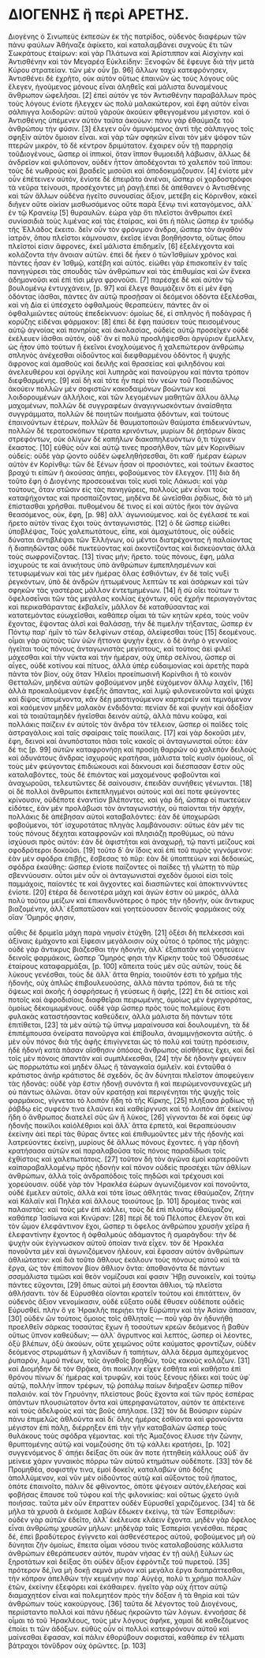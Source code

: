 # ΔΙΟΓΕΝΗΣ ἢ περὶ ΑΡΕΤΗΣ.

Διογένης ὁ Σινωπεὺς ἐκπεσὼν ἐκ τῆς πατρίδος, οὐδενὸς διαφέρων τῶν πάνυ φαύλων 
Ἀθήναζε ἀφίκετο, καὶ καταλαμβάνει συχνοὺς ἔτι τῶν Σωκράτους ἑταίρων: καὶ γὰρ 
Πλάτωνα καὶ Ἀρίστιππον καὶ Αἰσχίνην καὶ Ἀντισθένην καὶ τὸν Μεγαρέα Εὐκλείδην: 
Ξενοφῶν δὲ ἔφευγε διὰ τὴν μετὰ Κύρου στρατείαν. τῶν μὲν οὖν [p. 96] ἄλλων ταχὺ 
κατεφρόνησεν, Ἀντισθένει δὲ ἐχρῆτο, οὐκ αὐτὸν οὕτως ἐπαινῶν ὡς τοὺς λόγους οὓς 
ἔλεγεν, ἡγούμενος μόνους εἶναι ἀληθεῖς καὶ μάλιστα δυναμένους ἄνθρωπον 
ὠφελῆσαι. [2] ἐπεὶ αὐτόν γε τὸν Ἀντισθένην παραβάλλων πρὸς τοὺς λόγους ἐνίοτε 
ἤλεγχεν ὡς πολὺ μαλακώτερον, καὶ ἔφη αὐτὸν εἶναι σάλπιγγα λοιδορῶν: αὑτοῦ 
γὰροὐκ ἀκούειν φθεγγομένου μέγιστον. καὶ ὁ Ἀντισθένης ὑπέμενεν αὐτὸν ταῦτα 
ἀκούων: πάνυ γὰρ ἐθαύμαζε τοῦ ἀνθρώπου τὴν φύσιν. [3] ἔλεγεν οὖν ἀμυνόμενος 
ἀντὶ τῆς σάλπιγγος τοῖς σφηξὶν αὐτὸν ὅμοιον εἶναι. καὶ γὰρ τῶν σφηκῶν εἶναι 
τὸν μὲν ψόφον τῶν πτερῶν μικρόν, τὸ δὲ κέντρον δριμύτατον. ἔχαιρεν οὖν τῇ 
παρρησίᾳ τοῦΔιογένους, ὥσπερ οἱ ἱππικοί, ὅταν ἵππον θυμοειδῆ λάβωσιν, ἄλλως δὲ 
ἀνδρεῖον καὶ φιλόπονον, οὐδὲν ἧττον ἀποδέχονται τὸ χαλεπὸν τοῦ ἵππου: τοὺς δὲ 
νωθροὺς καὶ βραδεῖς μισοῦσι καὶ ἀποδοκιμάζουσιν. [4] ἐνίοτε μὲν οὖν ἐπέτεινεν 
αὐτόν, ἐνίοτε δὲ ἐπειρᾶτο ἀνιέναι, ὥσπερ οἱ χορδοστρόφοι τὰ νεῦρα τείνουσι, 
προσέχοντες μὴ ῥαγῇ.ἐπεὶ δὲ ἀπέθανεν ὁ Ἀντισθένης καὶ τῶν ἄλλων οὐδένα ἡγεῖτο 
συνουσίας ἄξιον, μετέβη εἰς Κόρινθον, κἀκεῖ διῆγεν οὔτε οἰκίαν μισθωσάμενος 
οὔτε παρὰ ξένῳ τινὶ καταγόμενος, ἀλλ᾽ ἐν τῷ Κρανείῳ [5] θυραυλῶν. ἑώρα γὰρ ὅτι 
πλεῖστοι ἄνθρωποι ἐκεῖ συνίασιδιὰ τοὺς λιμένας καὶ τὰς ἑταίρας, καὶ ὅτι ἡ 
πόλις ὥσπερ ἐν τριόδῳ τῆς Ἑλλάδος ἔκειτο. δεῖν οὖν τὸν φρόνιμον ἄνδρα, ὥσπερ 
τὸν ἀγαθὸν ἰατρόν, ὅπου πλεῖστοι κάμνουσιν, ἐκεῖσε ἰέναι βοηθήσοντα, οὕτως 
ὅπου πλεῖστοί εἰσιν ἄφρονες, ἐκεῖ μάλιστα ἐπιδημεῖν, [6] ἐξελέγχοντα καὶ 
κολάζοντα τὴν ἄνοιαν αὐτῶν. ἐπεὶ δὲ ἧκεν ὁ τῶνἸσθμίων χρόνος καὶ πάντες ἦσαν 
ἐν Ἰσθμῷ, κατέβη καὶ αὐτός. εἰώθει γὰρ ἐπισκοπεῖν ἐν ταῖς πανηγύρεσι τὰς 
σπουδὰς τῶν ἀνθρώπων καὶ τὰς ἐπιθυμίας καὶ ὧν ἕνεκα ἀδημονοῦσι καὶ ἐπὶ τίσι 
μέγα φρονοῦσι. [7] παρέσχε δὲ καὶ αὑτὸν τῷ βουλομένῳ ἐντυγχάνειν, [p. 97] καὶ 
ἔλεγε θαυμάζειν ὅτι εἰ μὲν ἔφη ὀδόντας ἰᾶσθαι, πάντες ἂν αὐτῷ προσῇσαν οἱ 
δεόμενοι ὀδόντα ἐξελέσθαι, καὶ νὴ Δία εἰ ὑπέσχετο ὀφθαλμοὺς θεραπεύειν, πάντες 
ἂν οἱ ὀφθαλμιῶντες αὑτοὺς ἐπεδείκνυον: ὁμοίως δέ, εἰ σπληνὸς ἢ ποδάγρας ἢ 
κορύζης εἰδέναι φάρμακον: [8] ἐπεὶ δὲ ἔφη παύσειν τοὺς πεισομένους αὐτῷ 
ἀγνοίας καὶ πονηρίας καὶ ἀκολασίας, οὐδεὶς αὐτῷ προσεῖχεν οὐδὲ ἐκέλευεν ἰᾶσθαι 
αὑτόν, οὐδ᾽ ἂν εἰ πολὺ προσλήψεσθαι ἀργύριον ἔμελλεν, ὡς ἧ̣̣̓τον ὑπὸ τούτων ἢ 
ἐκεῖνοι ἐνοχλούμενος ἢ χαλεπώτερον ἀνθρώπῳ σπληνὸς ἀνέχεσθαι οἰδοῦντος καὶ 
διεφθαρμένου ὀδόντος ἢ ψυχῆς ἄφρονος καὶ ἀμαθοῦς καὶ δειλῆς καὶ θρασείας καὶ 
φιληδόνου καὶ ἀνελευθέρου καὶ ὀργίλης καὶ λυπηρᾶς καὶ πανούργου καὶ πάντα 
τρόπον διεφθαρμένης. [9] καὶ δὴ καὶ τότε ἦν περὶ τὸν νεὼν τοῦ Ποσειδῶνος 
ἀκούειν πολλῶν μὲν σοφιστῶν κακοδαιμόνων βοώντων καὶ λοιδορουμένων ἀλλήλοις, 
καὶ τῶν λεγομένων μαθητῶν ἄλλου ἄλλῳ μαχομένων, πολλῶν δὲ συγγραφέων 
ἀναγιγνωσκόντων ἀναίσθητα συγγράμματα, πολλῶν δὲ ποιητῶν ποιήματα ᾀδόντων, καὶ 
τούτους ἐπαινούντων ἑτέρων, πολλῶν δὲ θαυματοποιῶν θαύματα ἐπιδεικνύντων, 
πολλῶν δὲ τερατοσκόπων τέρατα κρινόντων, μυρίων δὲ ῥητόρων δίκας στρεφόντων, 
οὐκ ὀλίγων δὲ καπήλων διακαπηλευόντων ὅ,τι τύχοιεν ἕκαστος. [10] εὐθὺς οὖν καὶ 
αὐτῷ τινες προσῆλθον, τῶν μὲν Κορινθίων οὐδείς: οὐδὲ γὰρ ᾤοντο οὐδὲν 
ὠφεληθήσεσθαι, ὅτι καθ᾽ ἡμέραν ἑώρων αὐτὸν ἐν Κορίνθῳ: τῶν δὲ ξένων ἦσαν οἱ 
προσιόντες, καὶ τούτων ἕκαστος βραχύ τι εἰπὼν ἢ ἀκούσας ἀπῄει, φοβούμενος τὸν 
ἔλεγχον. [11] διὰ δὴ τοῦτο ἔφη ὁ Διογένης προσεοικέναι τοῖς κυσὶ τοῖς Λάκωσι: 
καὶ γὰρ τούτους, ὅταν στῶσιν εἰς τὰς πανηγύρεις, πολλοὺς μὲν εἶναι τοὺς 
καταψήχοντας καὶ προσπαίζοντας, μηδένα δὲ ὠνεῖσθαι ῥᾳδίως, διὰ τὸ μὴ 
ἐπίστασθαι χρῆσθαι. πυθομένου δέ τινος εἰ καὶ αὐτὸς ἥκοι τὸν ἀγῶνα θεασόμενος, 
οὐκ, ἔφη, [p. 98] ἀλλ᾽ ἀγωνιούμενος. καὶ ὃς ἐγέλασέ τε καὶ ἤρετο αὐτὸν τίνας 
ἔχοι τοὺς ἀνταγωνιστάς. [12] ὁ δὲ ὥσπερ εἰώθει ὑποβλέψας, Τοὺς χαλεπωτάτους, 
εἶπε, καὶ ἀμαχωτάτους, οἷς οὐδεὶς δύναται ἀντιβλέψαι τῶν Ἑλλήνων, οὐ μέντοι 
διατρέχοντας ἢ παλαίοντας ἢ διαπηδῶντας οὐδὲ πυκτεύοντας καὶ ἀκοντίζοντας καὶ 
δισκεύοντας ἀλλὰ τοὺς σωφρονίζοντας. [13] τίνας μήν; ἤρετο. τοὺς πόνους, ἔφη, 
μάλα ἰσχυρούς τε καὶ ἀνικήτους ὑπὸ ἀνθρώπων ἐμπεπλησμένων καὶ τετυφωμένων καὶ 
τὰς μὲν ἡμέρας ὅλας ἐσθιόντων, ἐν δὲ ταῖς νυξὶ ῥεγκόντων, ὑπὸ δὲ ἀνδρῶν 
ἡττωμένους λεπτῶν τε καὶ ἀσάρκων καὶ τῶν σφηκῶν τὰς γαστέρας μᾶλλον 
ἐντετμημένων. [14] ἢ σὺ οἴει τούτων τι ὄφελοσεἶναι τῶν τὰς μεγάλας κοιλίας 
ἐχόντων, οὓς ἐχρῆν περιαγαγόντας καὶ περικαθάραντας ἐκβαλεῖν, μᾶλλον δὲ 
καταθύσαντας καὶ κατατεμόντας εὐωχεῖσθαι, καθάπερ οἶμαι τὰ τῶν κητῶν κρέα, 
τοὺς νοῦν ἔχοντας, ἕψοντας ἁλσὶ καὶ θαλάσσῃ, τὴν δὲ πιμελὴν τήξαντας, ὥσπερ ἐν 
Πόντῳ παρ᾽ ἡμῖν τὸ τῶν δελφίνων στέαρ, ἀλείφεσθαι τοὺς [15] δεομένους. οἶμαι 
γὰρ αὐτοὺς τῶν ὑῶν ἥττονα ψυχὴν ἔχειν. ὁ δὲ ἀνὴρ ὁ γενναῖος ἡγεῖται τοὺς 
πόνους ἀνταγωνιστὰς μεγίστους, καὶ τούτοις ἀεὶ φιλεῖ μάχεσθαι καὶ τὴν νύκτα 
καὶ τὴν ἡμέραν, οὐχ ὑπὲρ σελίνου, ὥσπερ αἱ αἶγες, οὐδὲ κοτίνου καὶ πίτυος, 
ἀλλὰ ὑπὲρ εὐδαιμονίας καὶ ἀρετῆς παρὰ πάντα τὸν βίον, οὐχ ὅταν Ἠλεῖοι 
προείπωσινἢ Κορίνθιοι ἢ τὸ κοινὸν Θετταλῶν, μηδένα αὐτῶν φοβούμενον μηδὲ 
εὐχόμενον ἄλλῳ λαχεῖν, [16] ἀλλὰ προκαλούμενον ἐφεξῆς ἅπαντας, καὶ λιμῷ 
φιλονεικοῦντα καὶ ψύχει καὶ δίψος ὑπομένοντα, κἂν δέῃ μαστιγούμενον καρτερεῖν 
καὶ τεμνόμενον καὶ καόμενον μηδὲν μαλακὸν ἐνδιδόντα: πενίαν δὲ καὶ φυγὴν καὶ 
ἀδοξίαν καὶ τὰ τοιαῦταμηδὲν ἡγεῖσθαι δεινὸν αὑτῷ, ἀλλὰ πάνυ κοῦφα, καὶ 
πολλάκις παίζειν ἐν αὐτοῖς τὸν ἄνδρα τὸν τέλειον, ὥσπερ οἱ παῖδες τοῖς 
ἀστραγάλοις καὶ ταῖς σφαίραις ταῖς ποικίλαις. [17] καὶ γὰρ δοκοῦσι μέν, ἔφη, 
δεινοὶ καὶ ἀνυπόστατοι πᾶσι τοῖς κακοῖς οἱ ἀνταγωνισταὶ οὗτοι: ἐὰν δέ τις 
[p. 99] αὐτῶν καταφρονήσῃ καὶ προσίῃ θαρρῶν οὐ χαλεπὸν δειλοὺς καὶ ἀδυνάτους 
ἄνδρας ἰσχυροὺς κρατῆσαι, μάλιστα τοῖς κυσὶν ὁμοίους, οἳ τοὺς μὲν φεύγοντας 
ἐπιδιώκουσι καὶ δάκνουσι καὶ διέσπασαν ἔστιν οὓς καταλαβόντες, τοὺς δὲ 
ἐπιόντας καὶ μαχομένους φοβοῦνται καὶ ἀναχωροῦσι, τελευτῶντες δὲ σαίνουσιν, 
ἐπειδὰν συνήθεις γένωνται. [18] οἱ δὲ πολλοὶ ἄνθρωποι ἐκπεπληγμένοι αὐτοὺς καὶ 
ἀεί ποτε φεύγοντες κρίνουσιν, οὐδέποτε ἐναντίον βλέποντες. καὶ γὰρ δή, ὥσπερ 
οἱ πυκτεύειν εἰδότες, ἐὰν μὲν προλάβωσι τὸν ἀνταγωνιστήν, οὐ παίονται τὴν 
ἀρχήν, πολλάκις δὲ ἀπέβησαν αὐτοὶ καταβαλόντες: ἐὰν δὲ ὑποχωρῶσι φοβούμενοι, 
τότ᾽ ἰσχυροτάτας πληγὰς λαμβάνουσιν: οὕτως ἐὰν μέν τις τοὺς πόνους δέχηται 
καταφρονῶν καὶ πλησιάζῃ προθύμως, οὐ πάνυ ἰσχύουσι πρὸς αὐτόν: ἐὰν δὲ 
ἀφιστῆται καὶ ἀναχωρῇ, τῷ παντὶ μείζους καὶ σφοδρότεροι δοκοῦσι. [19] τοῦτο δ᾽ 
ἂν ἴδοις καὶ ἐπὶ τοῦ πυρὸς γιγνόμενον: ἐὰν μὲν σφόδρα ἐπιβῇς, ἔσβεσας τὸ πῦρ: 
ἐὰν δὲ ὑποπτεύων καὶ δεδοικώς, σφόδρα ἐκαύθης: ὥσπερ ἐνίοτε παίζοντες οἱ 
παῖδες τῇ γλώττῃ τὸ πῦρ σβεννύουσιν. οὗτοι μὲν οὖν οἱ ἀνταγωνισταὶ σχεδὸν 
ὅμοιοί εἰσι τοῖς παμμάχοις, παίοντές τε καὶ ἄγχοντες καὶ διασπῶντες καὶ 
ἀποκτιννύντες ἐνίοτε. [20] ἑτέρα δὲ δεινοτέρα μάχη καὶ ἀγών ἐστιν οὐ μικρός, 
ἀλλὰ πολὺ τούτου μείζων καὶ ἐπικινδυνότερος ὁ πρὸς τὴν ἡδονήν, οὐκ ἄντικρυς 
βιαζομένην, ἀλλ᾽ ἐξαπατῶσαν καὶ γοητεύουσαν δεινοῖς φαρμάκοις οὐχ οἵαν Ὅμηρός 
φησιν,

αὖθις δὲ δριμεῖα μάχη παρὰ νηυσὶν ἐτύχθη. [21] 
ὀξέσι δὴ πελέκεσσι καὶ ἀξίναις ἐμάχοντο 
καὶ ξίφεσιν μεγάλοισιν
οὐχ οὗτος ὁ τρόπος τῆς μάχης: οὐδὲ γὰρ ἄντικρυς βιάζεσθαι τὴν ἡδονήν, ἀλλ᾽ 
ἐξαπατᾶν καὶ γοητεύειν δεινοῖς φαρμάκοις, ὥσπερ Ὅμηρός φησι τὴν Κίρκην τοὺς 
τοῦ Ὀδυσσέως ἑταίρους καταφαρμάξαι, [p. 100] κἄπειτα τοὺς μὲν σῦς αὐτῶν, τοὺς 
δὲ λύκους γενέσθαι, τοὺς δὲ ἄλλ᾽ ἄττα θηρία, τοιοῦτόν ἐστι τὸ χρῆμα τῆς 
ἡδονῆς, οὐχ ἁπλῶς ἐπιβουλευούσης, ἀλλὰ πάντα τρόπον, διά τε τῆς ὄψεως καὶ 
ἀκοῆς ἢ ὀσφρήσεως ἢ γεύσεως ἢ ἁφῆς, [22] ἔτι δὲ σιτίοις καὶ ποτοῖς καὶ 
ἀφροδισίοις διαφθεῖραι πειρωμένης, ὁμοίως μὲν ἐγρηγορότας, ὁμοίως 
δὲκοιμωμένους. οὐδὲ γὰρ ὥσπερ πρὸς τοὺς πολεμίους ἔστι φυλακὰς καταστήσαντας 
καθεύδειν, ἀλλὰ μάλιστα δὴ πάντων τότε ἐπιτίθεται, [23] τὰ μὲν αὐτῷ τῷ ὕπνῳ 
μαραίνουσα καὶ δουλουμένη, τὰ δὲ ἐπιπέμπουσα ὀνείρατα πανοῦργα καὶ ἐπίβουλα, 
ἀναμιμνῄσκοντα αὐτῆς. ὁ μὲν οὖν πόνος διὰ τῆς ἁφῆς ἐπιγίγνεται ὡς τὸ πολὺ καὶ 
ταύτῃ πρόσεισιν, ἡδὲ ἡδονὴ κατὰ πᾶσαν αἴσθησιν ὁπόσας ἄνθρωπος αἰσθήσεις ἔχει, 
καὶ δεῖ τοῖς μὲν πόνοις ἀπαντᾶν καὶ συμπλέκεσθαι, [24] τὴν δὲ ἡδονὴν φεύγειν 
ὡς πορρωτάτω καὶ μηδὲν ὅλως ἢ τἀναγκαῖα ὁμιλεῖν. καὶ ἐνταῦθα ὁ κράτιστος ἀνήρ 
κράτιστος δὲ σχεδόν, ὃς ἂν δύνηται πλεῖστον ἀποφεύγειν τὰς ἡδονάς: οὐδὲ γὰρ 
ἔστιν ἡδονῇ συνόντα ἢ καὶ πειρώμενονσυνεχῶς μὴ οὐ πάντως ἁλῶναι. ὅταν οὖν 
κρατήσῃ καὶ περιγένηται τῆς ψυχῆς τοῖς φαρμάκοις, γίγνεται τὸ λοιπὸν ἤδη τὸ 
τῆς Κίρκης, [25] πλήξασα ῥᾳδίως τῇ ῥάβδῳ εἰς συφεόν τινα ἐλαύνει καὶ 
καθείργνυσι καὶ τὸ λοιπὸν ἀπ᾽ ἐκείνου ἤδη ὁ ἄνθρωπος διατελεῖ σῦς ὢν ἢ λύκος, 
[26] γίγνονται δὲ καὶ ὄφεις ὑφ᾽ ἡδονῆς ποικίλοι καὶὀλέθριοι καὶ ἄλλ᾽ ἄττα 
ἑρπετά, καὶ θεραπεύουσιν ἐκείνην ἀεὶ περὶ τὰς θύρας ὄντες καὶ ἐπιθυμοῦντες μὲν 
τῆς ἡδονῆς καὶ λατρεύοντες ἐκείνῃ, μυρίους δὲ ἄλλως πόνους ἔχοντες. ἡ γὰρ 
ἡδονὴ κρατήσασα αὐτῶν καὶ παραλαβοῦσα τοῖς πόνοις παραδίδωσι τοῖς ἐχθίστοις 
καὶ χαλεπωτάτοις. [27] τοῦτον δὴ τὸν ἀγῶνα ἐμοὶ καρτεροῦντι καὶπαραβαλλομένῳ 
πρὸς ἡδονὴν καὶ πόνον οὐδεὶς προσέχει τῶν ἀθλίων ἀνθρώπων, ἀλλὰ τοῖς 
ἀνδραπόδοις τοῖς πηδῶσι καὶ τρέχουσι καὶ χορεύουσιν. οὐδὲ γὰρ τὸν Ἡρακλέα 
ἑώρων ἀγωνιζόμενον καὶ πονοῦντα, οὐδὲ ἔμελεν αὐτοῖς, ἀλλὰ καὶ τότε ἴσως 
ἀθλητάς τινας ἐθαύμαζον, Ζήτην καὶ Κάλαϊν καὶ Πηλέα καὶ ἄλλους τοιούτους
[p. 101] δρομέας τινὰς καὶ παλαιστάς: καὶ τοὺς μὲν ἐπὶ κάλλει, τοὺς δὲ ἐπὶ 
πλούτῳ ἐθαύμαζον, καθάπερ Ἰασίωνα καὶ Κινύραν: [28] περὶ δὲ τοῦ Πέλοπος ἔλεγον 
ὅτι καὶ τὸν ὦμον ἐλεφάντινον ἔχοι, ὥσπερ τι ὄφελος ἀνθρώπου χρυσῆν χεῖρα ἢ 
ἐλεφαντίνην ἔχοντος ἢ ὀφθαλμοὺς ἀδάμαντος ἢ σμαράγδου: τὴν δὲ ψυχὴν οὐκ 
ἐγίγνωσκον αὐτοῦ ὁποίαν τινὰ εἶχεν. τὸν δὲ Ἡρακλέα πονοῦντα μὲν καὶ 
ἀγωνιζόμενον ἠλέουν, καὶ ἔφασαν αὐτὸν ἀνθρώπων ἀθλιώτατον: καὶ διὰ τοῦτο 
ἄθλους ἐκάλουν τοὺς πόνους αὐτοῦ καὶ τὰ ἔργα, ὡς τὸν ἐπίπονον βίον ἄθλιον 
ὄντα: ἀποθανόντα δὲ πάντων σσσμάλιστα τιμῶσι καὶ θεὸν νομίζουσι καί φασιν Ἥβῃ 
συνοικεῖν, καὶ τούτῳ πάντες εὔχονται, [29] ὅπως αὐτοὶ μὴ ἔσονται ἄθλιοι, τῷ 
πλεῖστα ἀθλήσαντι. τὸν δὲ Εὐρυσθέα οἴονται κρατεῖν τούτου καὶ ἐπιτάττειν, ὃν 
οὐδενὸς ἄξιον νενομίκασιν, οὐδὲ εὔξατο οὐδὲ ἔθυσεν οὐδέποτε οὐδεὶς Εὐρυσθεῖ. 
πλὴν ὅ γε Ἡρακλῆς περιῄει τὴν Εὐρώπην καὶ τὴν Ἀσίαν ἅπασαν, [30] οὐδὲν ὢν 
τούτοις ὅμοιος τοῖς ἀθληταῖς — ποῦ γὰρ ἂν ἠδυνήθη προελθεῖν σάρκας τοσαύτας 
ἔχων ἢ τοσούτων κρεῶν δεόμενος ἢ βαθὺν οὕτως ὕπνον καθεύδων; — ἀλλ᾽ ἄγρυπνος 
καὶ λεπτός, ὥσπερ οἱ λέοντες, ὀξὺ βλέπων, ὀξὺ ἀκούων, οὔτε χειμῶνος οὔτε 
καύματος φροντίζων, οὐδὲν δεόμενος στρωμάτων ἢ χλανίδων ἢ ταπήτων, ἀλλὰ δέρμα 
ἀμπεχόμενος ῥυπαρόν, λιμοῦ πνέων, τοῖς ἀγαθοῖς βοηθῶν, τοὺς κακοὺς κολάζων. 
[31] καὶ Διομήδην δὲ τὸν Θρᾷκα, ὅτι ποικίλην εἶχεν ἐσθῆτα καὶ καθῆστο ἐπὶ 
θρόνου πίνων δι᾽ ἡμέρας καὶ τρυφῶν, καὶ τοὺς ξένους ἠδίκει καὶ τοὺς ὑφ᾽ αὑτῷ, 
πολλὴν ἵππον τρέφων, τῷ ῥοπάλῳ παίων διήραξεν ὥσπερ πίθον παλαιόν. καὶ τὸν 
Γηρυόνην, πλείστους βοῦς ἔχοντα καὶ τῶν πρὸς ἑσπέρας ἁπάντων πλουσιώτατον ὄντα 
καὶ ὑπερηφανώτατον, αὐτόν τε ἀπέκτεινε καὶ τοὺς ἀδελφοὺς καὶ τὰς βοῦς ἀπήλασε. 
[32] τὸν δὲ Βούσιριν εὑρὼν πάνυ ἐπιμελῶς ἀθλοῦντα καὶ δι᾽ ὅλης ἡμέρας ἐσθίοντα 
καὶ φρονοῦντα μέγιστον ἐπὶ πάλῃ, διέρρηξεν ἐπὶ τὴν γῆν καταβαλὼν ὥσπερ τοὺς 
θυλάκους τοὺς σφόδρα γέμοντας. καὶ τῆς Ἀμαζόνος ἔλυσε τὴν ζώνην, θρυπτομένης 
αὐτῷ καὶ νομιζούσης ὅτι τῷ κάλλει κρατήσει, [p. 102] συγγενόμενος δ᾽ ἀπῄει 
δείξας ὅτι οὐκ ἄν ποτε ἡττηθείη κάλλους οὐδ᾽ ἂν μείνειε χάριν γυναικὸς πόρρω 
τῶν αὑτοῦ κτημάτων οὐδέποτε. [33] τὸν δὲ Προμηθέα, σοφιστήν τινα, ἐμοὶ δοκεῖν, 
καταλαβὼν ὑπὸ δόξης ἀπολλύμενον, καὶ νῦν μὲν οἰδοῦντος αὐτῷ καὶ αὔξοντος τοῦ 
ἥπατος, ὁπότε ἐπαινοῖτο, πάλιν δὲ φθίνοντος, ὁπότε ψέγοιεν αὐτόν,ἐλεήσας καὶ 
φοβήσας ἔπαυσε τοῦ τύφου καὶ τῆς φιλονικίας: καὶ οὕτως ᾤχετο ὑγιᾶ ποιήσας. 
ταῦτα μὲν οὖν ἔπραττεν οὐδὲν Εὐρυσθεῖ χαριζόμενος. [34] τὰ δὲ μῆλα τὰ χρυσᾶ ἃ 
ἐκόμισε λαβὼν ἔδωκεν ἐκείνῳ, τὰ τῶν Ἑσπερίδων: οὐδὲν γὰρ αὐτῶν ἐδεῖτο, ἀλλ᾽ 
ἐκέλευσε κλάειν ἔχοντα. μηδὲν γὰρ ὄφελος εἶναι ἀνθρώπῳ χρυσῶν μήλων: μηδὲγὰρ 
ταῖς Ἑσπερίσι γενέσθαι. πέρας δέ, ἐπεὶ βραδύτερος ἐγίγνετο καὶ ἀσθενέστερος 
αὑτοῦ, φοβούμενος μὴ οὐ δύνηται ζῆν ὁμοίως, ἔπειτα οἶμαι νόσου τινὸς 
καταλαβούσης κάλλιστα ἀνθρώπων ἐθεράπευσεν αὑτόν, πυρὰν νήσας ἐν τῇ αὐλῇ ξύλων 
ὡς ξηροτάτων καὶ δείξας ὅτι οὐδὲν ἄξιον ἐφρόντιζε τοῦ πυρετοῦ. [35] πρότερον 
δέ,ἵνα μὴ δοκῇ σεμνὰ μόνον καὶ μεγάλα ἔργα διαπράττεσθαι, τὴν κόπρον ἀπελθὼν 
τὴν κειμένην παρ᾽ Αὐγέᾳ, πολύ τι χρῆμα πολλῶν ἐτῶν, ἐκείνην ἐξεφόρει καὶ 
ἐκάθαιρεν. ἡγεῖτο γὰρ οὐχ ἧττον αὑτῷ διαμαχητέον εἶναι καὶ πολεμητέον πρὸς τὴν 
δόξαν ἢ τὰ θηρία καὶ τῶν ἀνθρώπων τοὺς κακούργους. [36] ταῦτα δὲ λέγοντος τοῦ 
Διογένους, περιίσταντο πολλοὶ καὶ πάνυ ἡδέως ἠκροῶντο τῶν λόγων. ἐννοήσας δὲ 
οἶμαι τὸ τοῦ Ἡρακλέους, τοὺς μὲν λόγους ἀφῆκε, χαμαὶ δὲ καθεζόμενος ἐποίει τι 
τῶν ἀδόξων. εὐθὺς οὖν οἱ πολλοὶ κατεφρόνουν αὐτοῦ καὶ μαίνεσθαι ἔφασαν, καὶ 
πάλιν ἐθορύβουν σοφισταί, καθάπερ ἐν τέλματι βάτραχοι τὸνὕδρον οὐχ ὁρῶντες. [p. 103]